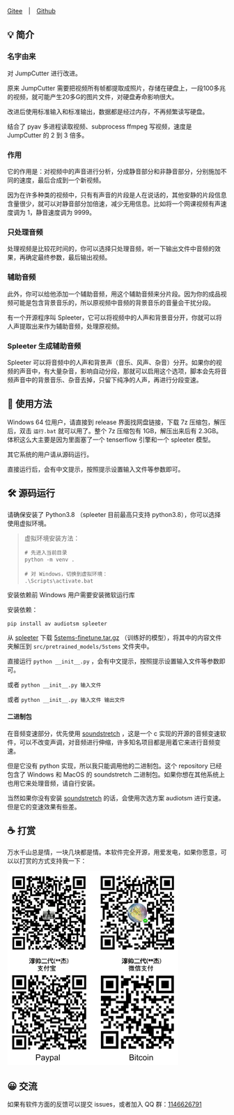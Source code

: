 [Gitee](https://gitee.com/haujet/jump-cutter-improved)　|　[Github](https://github.com/HaujetZhao/JumpCutter-Improved) 

## 💡 简介

### 名字由来

对 JumpCutter 进行改进。

原来 JumpCutter 需要把视频所有帧都提取成照片，存储在硬盘上，一段100多兆的视频，就可能产生20多G的图片文件，对硬盘寿命影响很大。

改进后使用标准输入和标准输出，数据都是经过内存，不再频繁读写硬盘。

结合了 pyav 多进程读取视频、subprocess ffmpeg 写视频，速度是 JumpCutter 的 2 到 3 倍多。

### 作用

它的作用是：对视频中的声音进行分析，分成静音部分和非静音部分，分别施加不同的速度，最后合成到一个新视频。

因为在许多种类的视频中，只有有声音的片段是人在说话的，其他安静的片段信息含量很少，就可以对静音部分加倍速，减少无用信息。比如将一个网课视频有声速度调为 1，静音速度调为 9999。

### 只处理音频

处理视频是比较花时间的，你可以选择只处理音频，听一下输出文件中音频的效果，再确定最终参数，最后输出视频。

### 辅助音频

此外，你可以给他添加一个辅助音频，用这个辅助音频来分片段。因为你的成品视频可能是包含背景音乐的，所以原视频中音频的背景音乐的音量会干扰分段。

有一个开源程序叫 Spleeter，它可以将视频中的人声和背景音分开，你就可以将人声提取出来作为辅助音频，处理原视频。

### Spleeter 生成辅助音频

Spleeter 可以将音频中的人声和背景声（音乐、风声、杂音）分开。如果你的视频的声音中，有大量杂音，影响自动分段，那就可以启用这个选项，脚本会先将音频声音中的背景音乐、杂音去掉，只留下纯净的人声，再进行分段变速。



## 🔮 使用方法

Windows 64 位用户，请直接到 release 界面找网盘链接，下载 7z 压缩包，解压后，双击 `运行.bat` 就可以用了。整个 7z 压缩包有 1GB，解压出来后有 2.3GB。体积这么大主要是因为里面塞了一个 tenserflow 引擎和一个 spleeter 模型。

其它系统的用户请从源码运行。

直接运行后，会有中文提示，按照提示设置输入文件等参数即可。



## 🛠 源码运行

请确保安装了 Python3.8 （spleeter 目前最高只支持 python3.8），你可以选择使用虚拟环境。

> 虚拟环境安装方法：
>
> ```
> # 先进入当前目录
> python -m venv .
> 
> # 对 Windows，切换到虚拟环境：
> .\Scripts\activate.bat
> ```

安装依赖前 Windows 用户需要安装微软运行库

安装依赖：

```
pip install av audiotsm spleeter
```

从 [spleeter](https://github.com/deezer/spleeter/releases) 下载 [5stems-finetune.tar.gz](https://github.com/deezer/spleeter/releases/download/v1.4.0/5stems-finetune.tar.gz) （训练好的模型），将其中的内容文件夹解压到 `src/pretrained_models/5stems` 文件夹中。

直接运行 `python __init__.py` ，会有中文提示，按照提示设置输入文件等参数即可。

或者 `python __init__.py 输入文件` 

或者  `python __init__.py 输入文件 输出文件` 

#### 二进制包

在音频变速部分，优先使用 [soundstretch](http://www.surina.net/soundtouch/soundstretch.html) ，这是一个 c 实现的开源的音频变速软件，可以不改变声调，对音频进行伸缩，许多知名项目都是用着它来进行音频变速。

但是它没有 python 实现，所以我只能调用他的二进制包。这个 repository 已经包含了 Windows 和 MacOS 的 soundstretch 二进制包。如果你想在其他系统上也用它来处理音频，请自行安装。

当然如果你没有安装 [soundstretch](http://www.surina.net/soundtouch/soundstretch.html) 的话，会使用次选方案 audiotsm 进行变速。但是它的变速效果有些差。

## ☕ 打赏

万水千山总是情，一块几块都是情。本软件完全开源，用爱发电，如果你愿意，可以以打赏的方式支持我一下：

<img src="src/misc/sponsor.jpg" alt="sponsor" style="zoom:50%;" />



## 😀 交流

如果有软件方面的反馈可以提交 issues，或者加入 QQ 群：[1146626791](https://qm.qq.com/cgi-bin/qm/qr?k=DgiFh5cclAElnELH4mOxqWUBxReyEVpm&jump_from=webapi) 
